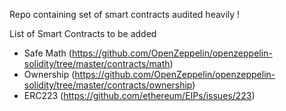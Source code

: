 
Repo containing set of smart contracts audited heavily !

List of Smart Contracts to be added

- Safe Math (https://github.com/OpenZeppelin/openzeppelin-solidity/tree/master/contracts/math)
- Ownership (https://github.com/OpenZeppelin/openzeppelin-solidity/tree/master/contracts/ownership)
- ERC223 (https://github.com/ethereum/EIPs/issues/223)
